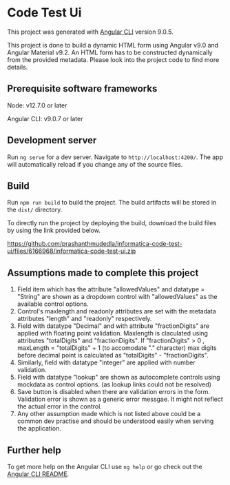 # Code Test Ui

This project was generated with [Angular CLI](https://github.com/angular/angular-cli) version 9.0.5.

This project is done to build a dynamic HTML form using Angular v9.0 and Angular Material v9.2. An HTML form has to be constructed dynamically from the provided metadata. Please look into the project code to find more details.

## Prerequisite software frameworks

Node: v12.7.0 or later

Angular CLI: v9.0.7 or later

## Development server

Run `ng serve` for a dev server. Navigate to `http://localhost:4200/`. The app will automatically reload if you change any of the source files.

## Build

Run `npm run build` to build the project. The build artifacts will be stored in the `dist/` directory.

To directly run the project by deploying the build, download the build files by using the link provided below.

https://github.com/prashanthmudedla/informatica-code-test-ui/files/6166968/informatica-code-test-ui.zip

## Assumptions made to complete this project

1. Field item which has the attribute "allowedValues" and datatype = "String" are shown as a dropdown control with "allowedValues" as the available control options.
2. Control's maxlength and readonly attributes are set with the metadata attributes "length" and "readonly" respectively.
3. Field with datatype "Decimal" and with attribute "fractionDigits" are applied with floating point validation. Maxlength is claculated using attributes "totalDigits" and "fractionDigits".
  If "fractionDigits" > 0 , 
    maxLength = "totalDigits" + 1 (to accomodate "." character)
    max digits before decimal point is calculated as "totalDigits" - "fractionDigits".
4. Similarly, field with datatype "integer" are applied with number validation.
5. Field with datatype "lookup" are shown as autocomplete controls using mockdata as control options. (as lookup links could not be resolved)
6. Save button is disabled when there are validation errors in the form. Validation error is shown as a generic error messgae. It might not reflect the actual error in the control.
7. Any other assumption made which is not listed above could be a common dev practise and should be understood easily when serving the application.

## Further help

To get more help on the Angular CLI use `ng help` or go check out the [Angular CLI README](https://github.com/angular/angular-cli/blob/master/README.md).
